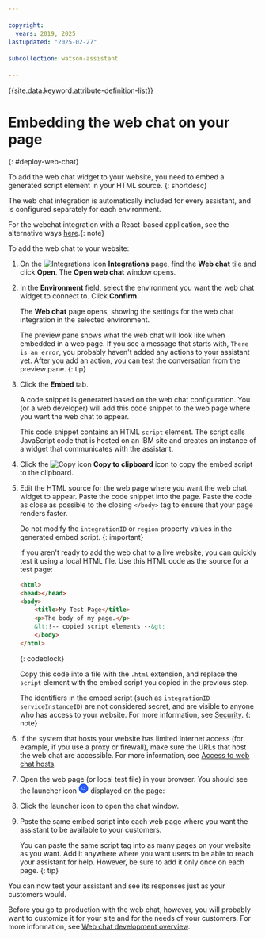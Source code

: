 ```yaml
---

copyright:
  years: 2019, 2025
lastupdated: "2025-02-27"

subcollection: watson-assistant

---
```


{{site.data.keyword.attribute-definition-list}}

# Embedding the web chat on your page
{: #deploy-web-chat}

To add the web chat widget to your website, you need to embed a generated script element in your HTML source.
{: shortdesc}

The web chat integration is automatically included for every assistant, and is configured separately for each environment.

For the webchat integration with a React-based application, see the alternative ways [here](https://github.com/watson-developer-cloud/assistant-web-chat-react).{: note}

To add the web chat to your website:

1. On the ![Integrations icon](images/integrations-icon.png) **Integrations** page, find the **Web chat** tile and click **Open**. The **Open web chat** window opens.

1. In the **Environment** field, select the environment you want the web chat widget to connect to. Click **Confirm**.

    The **Web chat** page opens, showing the settings for the web chat integration in the selected environment.

    The preview pane shows what the web chat will look like when embedded in a web page. If you see a message that starts with, `There is an error`, you probably haven't added any actions to your assistant yet. After you add an action, you can test the conversation from the preview pane.
    {: tip}

1.  Click the **Embed** tab.

    A code snippet is generated based on the web chat configuration. You (or a web developer) will add this code snippet to the web page where you want the web chat to appear.
    
    This code snippet contains an HTML `script` element. The script calls JavaScript code that is hosted on an IBM site and creates an instance of a widget that communicates with the assistant.
    
1.  Click the ![Copy icon](images/copy-icon.png) **Copy to clipboard** icon to copy the embed script to the clipboard.

1.  Edit the HTML source for the web page where you want the web chat widget to appear. Paste the code snippet into the page. Paste the code as close as possible to the closing `</body>` tag to ensure that your page renders faster.

    Do not modify the `integrationID` or `region` property values in the generated embed script.
    {: important}

    If you aren't ready to add the web chat to a live website, you can quickly test it using a local HTML file. Use this HTML code as the source for a test page:

    ```html
    <html>
    <head></head>
    <body>
        <title>My Test Page</title>
        <p>The body of my page.</p>
        &lt;!-- copied script elements --&gt;
        </body>
    </html>
    ```
    {: codeblock}

    Copy this code into a file with the `.html` extension, and replace the `script` element with the embed script you copied in the previous step.

    The identifiers in the embed script (such as `integrationID` `serviceInstanceID`) are not considered secret, and are visible to anyone who has access to your website. For more information, see [Security](/docs/watson-assistant?topic=watson-assistant-web-chat-architecture#web-chat-architecture-security).
    {: note}

1.  If the system that hosts your website has limited Internet access (for example, if you use a proxy or firewall), make sure the URLs that host the web chat are accessible. For more information, see [Access to web chat hosts](/docs/watson-assistant?topic=watson-assistant-web-chat-architecture#web-chat-hosts).

1.  Open the web page (or local test file) in your browser. You should see the launcher icon  ![Web chat launcher icon](images/web-chat-icon.png) displayed on the page: 

1.  Click the launcher icon to open the chat window.

1.  Paste the same embed script into each web page where you want the assistant to be available to your customers.

    You can paste the same script tag into as many pages on your website as you want. Add it anywhere where you want users to be able to reach your assistant for help. However, be sure to add it only once on each page.
    {: tip}

You can now test your assistant and see its responses just as your customers would.

Before you go to production with the web chat, however, you will probably want to customize it for your site and for the needs of your customers. For more information, see [Web chat development overview](/docs/watson-assistant?topic=watson-assistant-web-chat-develop).
